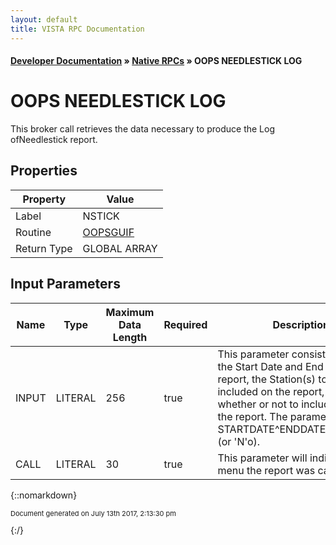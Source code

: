 ```yaml
---
layout: default
title: VISTA RPC Documentation
---
```


#### [Developer Documentation](../index) &#187; [Native RPCs](TableOfContents) &#187; OOPS NEEDLESTICK LOG<br/>
# OOPS NEEDLESTICK LOG

This broker call retrieves the data necessary to produce the Log ofNeedlestick report.

## Properties

Property | Value
--- | ---
Label | NSTICK
Routine | [OOPSGUIF](http://code.osehra.org/dox/Routine_OOPSGUIF_source.html)
Return Type | GLOBAL ARRAY


## Input Parameters

Name | Type | Maximum Data Length | Required | Description
--- | --- | --- | --- | ---
INPUT | LITERAL | 256 | true | This parameter consists of 4 parts, the Start Date and End Date for the report, the Station(s) to be included on the report, and whether or not to include names on the report.  The parameter format is STARTDATE^ENDDATE^STATION^Y (or &#x27;N&#x27;o). 
CALL | LITERAL | 30 | true | This parameter will indicate which menu the report was called from.



{::nomarkdown} <br/><p style="font-size: 11px">Document generated on July 13th 2017, 2:13:30 pm</p>{:/}